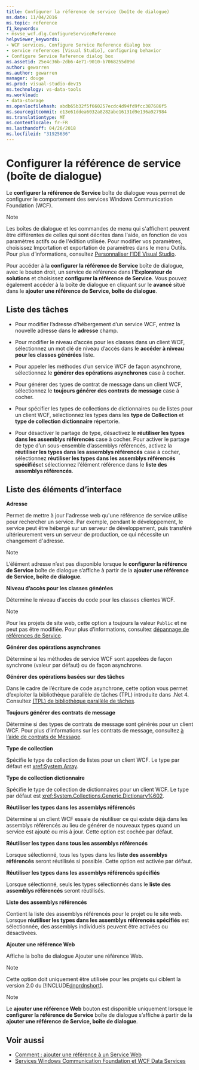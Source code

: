 ```yaml
---
title: Configurer la référence de service (boîte de dialogue)
ms.date: 11/04/2016
ms.topic: reference
f1_keywords:
- msvse_wcf.dlg.ConfigureServiceReference
helpviewer_keywords:
- WCF services, Configure Service Reference dialog box
- service references [Visual Studio], configuring behavior
- Configure Service Reference dialog box
ms.assetid: 25e4c36b-2db6-4e71-9010-b7068255d09d
author: gewarren
ms.author: gewarren
manager: douge
ms.prod: visual-studio-dev15
ms.technology: vs-data-tools
ms.workload:
- data-storage
ms.openlocfilehash: abdb65b32f5f660257ecdc4d94fd9fcc387686f5
ms.sourcegitcommit: e13e61ddea6032a8282abe16131d9e136a927984
ms.translationtype: MT
ms.contentlocale: fr-FR
ms.lasthandoff: 04/26/2018
ms.locfileid: "31925636"
---
```

# <a name="configure-service-reference-dialog-box"></a>Configurer la référence de service (boîte de dialogue)

Le **configurer la référence de Service** boîte de dialogue vous permet de configurer le comportement des services Windows Communication Foundation (WCF).

> [!NOTE]
> Les boîtes de dialogue et les commandes de menu qui s'affichent peuvent être différentes de celles qui sont décrites dans l'aide, en fonction de vos paramètres actifs ou de l'édition utilisée. Pour modifier vos paramètres, choisissez Importation et exportation de paramètres dans le menu Outils. Pour plus d’informations, consultez [Personnaliser l’IDE Visual Studio](../ide/personalizing-the-visual-studio-ide.md).

Pour accéder à la **configurer la référence de Service** boîte de dialogue, avec le bouton droit, un service de référence dans **l’Explorateur de solutions** et choisissez **configurer la référence de Service**. Vous pouvez également accéder à la boîte de dialogue en cliquant sur le **avancé** situé dans le **ajouter une référence de Service, boîte de dialogue**.

## <a name="task-list"></a>Liste des tâches

- Pour modifier l’adresse d’hébergement d’un service WCF, entrez la nouvelle adresse dans le **adresse** champ.

- Pour modifier le niveau d’accès pour les classes dans un client WCF, sélectionnez un mot clé de niveau d’accès dans le **accéder à niveau pour les classes générées** liste.

- Pour appeler les méthodes d’un service WCF de façon asynchrone, sélectionnez le **générer des opérations asynchrones** case à cocher.

- Pour générer des types de contrat de message dans un client WCF, sélectionnez le **toujours générer des contrats de message** case à cocher.

- Pour spécifier les types de collections de dictionnaires ou de listes pour un client WCF, sélectionnez les types dans les **type de Collection** et **type de collection dictionnaire** répertorie.

- Pour désactiver le partage de type, désactivez le **réutiliser les types dans les assemblys référencés** case à cocher. Pour activer le partage de type d’un sous-ensemble d’assemblys référencés, activez la **réutiliser les types dans les assemblys référencés** case à cocher, sélectionnez **réutiliser les types dans les assemblys référencés spécifiés**et sélectionnez l’élément référence dans le **liste des assemblys référencés**.

## <a name="uielement-list"></a>Liste des éléments d’interface

 **Adresse**

 Permet de mettre à jour l'adresse web qu'une référence de service utilise pour rechercher un service. Par exemple, pendant le développement, le service peut être hébergé sur un serveur de développement, puis transféré ultérieurement vers un serveur de production, ce qui nécessite un changement d'adresse.

> [!NOTE]
> L’élément adresse n’est pas disponible lorsque le **configurer la référence de Service** boîte de dialogue s’affiche à partir de la **ajouter une référence de Service, boîte de dialogue**.

 **Niveau d’accès pour les classes générées**

 Détermine le niveau d'accès du code pour les classes clientes WCF.

> [!NOTE]
> Pour les projets de site web, cette option a toujours la valeur `Public` et ne peut pas être modifiée. Pour plus d’informations, consultez [dépannage de références de Service](../data-tools/troubleshooting-service-references.md).

 **Générer des opérations asynchrones**

 Détermine si les méthodes de service WCF sont appelées de façon synchrone (valeur par défaut) ou de façon asynchrone.

 **Générer des opérations basées sur des tâches**

 Dans le cadre de l’écriture de code asynchrone, cette option vous permet d’exploiter la bibliothèque parallèle de tâches (TPL) introduite dans .Net 4. Consultez [(TPL) de bibliothèque parallèle de tâches](/dotnet/standard/parallel-programming/task-parallel-library-tpl).

 **Toujours générer des contrats de message**

 Détermine si des types de contrats de message sont générés pour un client WCF. Pour plus d’informations sur les contrats de message, consultez [à l’aide de contrats de Message](/dotnet/framework/wcf/feature-details/using-message-contracts).

 **Type de collection**

 Spécifie le type de collection de listes pour un client WCF. Le type par défaut est <xref:System.Array>.

 **Type de collection dictionnaire**

 Spécifie le type de collection de dictionnaires pour un client WCF. Le type par défaut est <xref:System.Collections.Generic.Dictionary%602>.

 **Réutiliser les types dans les assemblys référencés**

 Détermine si un client WCF essaie de réutiliser ce qui existe déjà dans les assemblys référencés au lieu de générer de nouveaux types quand un service est ajouté ou mis à jour. Cette option est cochée par défaut.

 **Réutiliser les types dans tous les assemblys référencés**

 Lorsque sélectionné, tous les types dans les **liste des assemblys référencés** seront réutilisés si possible. Cette option est activée par défaut.

 **Réutiliser les types dans les assemblys référencés spécifiés**

 Lorsque sélectionné, seuls les types sélectionnés dans le **liste des assemblys référencés** seront réutilisés.

 **Liste des assemblys référencés**

 Contient la liste des assemblys référencés pour le projet ou le site web. Lorsque **réutiliser les types dans les assemblys référencés spécifiés** est sélectionnée, des assemblys individuels peuvent être activées ou désactivées.

 **Ajouter une référence Web**

 Affiche la boîte de dialogue Ajouter une référence Web.

> [!NOTE]
> Cette option doit uniquement être utilisée pour les projets qui ciblent la version 2.0 du [!INCLUDE[dnprdnshort](../code-quality/includes/dnprdnshort_md.md)].

> [!NOTE]
> Le **ajouter une référence Web** bouton est disponible uniquement lorsque le **configurer la référence de Service** boîte de dialogue s’affiche à partir de la **ajouter une référence de Service, boîte de dialogue**.

## <a name="see-also"></a>Voir aussi

- [Comment : ajouter une référence à un Service Web](how-to-add-update-or-remove-a-wcf-data-service-reference.md)
- [Services Windows Communication Foundation et WCF Data Services](../data-tools/configure-service-reference-dialog-box.md)